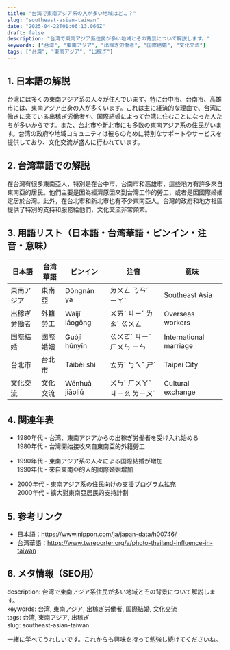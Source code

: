 ```yaml
---
title: "台湾で東南アジア系の人が多い地域はどこ？"
slug: "southeast-asian-taiwan"
date: "2025-04-22T01:06:13.066Z"
draft: false
description: "台湾で東南アジア系住民が多い地域とその背景について解説します。"
keywords: ["台湾", "東南アジア", "出稼ぎ労働者", "国際結婚", "文化交流"]
tags: ["台湾", "東南アジア", "出稼ぎ"]
---
```


## 1. 日本語の解説  
台湾には多くの東南アジア系の人々が住んでいます。特に台中市、台南市、高雄市には、東南アジア出身の人が多くいます。これは主に経済的な理由で、台湾に働きに来ている出稼ぎ労働者や、国際結婚によって台湾に住むことになった人たちが多いからです。また、台北市や新北市にも多数の東南アジア系の住民がいます。台湾の政府や地域コミュニティは彼らのために特別なサポートやサービスを提供しており、文化交流が盛んに行われています。

## 2. 台湾華語での解説  
在台灣有很多東南亞人，特別是在台中市、台南市和高雄市，這些地方有許多來自東南亞的居民。他們主要是因為經濟原因來到台灣工作的勞工，或者是因國際婚姻定居於台灣。此外，在台北市和新北市也有不少東南亞人。台灣的政府和地方社區提供了特別的支持和服務給他們，文化交流非常頻繁。

## 3. 用語リスト（日本語・台湾華語・ピンイン・注音・意味）  
| 日本語      | 台湾華語           | ピンイン      | 注音         | 意味                   |
|-------------|------------------|-------------|------------|----------------------|
| 東南アジア   | 東南亞            | Dōngnán yà  | ㄉㄨㄥ ㄋㄢˊ ㄧㄚˋ | Southeast Asia       |
| 出稼ぎ労働者 | 外籍勞工          | Wàijí láogōng | ㄨㄞˋ ㄐㄧˊ ㄌㄠˊ ㄍㄨㄥ | Overseas workers      |
| 国際結婚     | 國際婚姻          | Guójì hūnyīn | ㄍㄨㄛˊ ㄐㄧˋ ㄏㄨㄣ ㄧㄣ | International marriage |
| 台北市       | 台北市            | Táiběi shì   | ㄊㄞˊ ㄅㄟˇ ㄕˋ | Taipei City          |
| 文化交流     | 文化交流          | Wénhuà jiāoliú | ㄨㄣˊ ㄏㄨㄚˋ ㄐㄧㄠ ㄌㄧㄡˊ | Cultural exchange    |

## 4. 関連年表  
- 1980年代 - 台湾、東南アジアからの出稼ぎ労働者を受け入れ始める  
  1980年代 - 台灣開始接收來自東南亞的外籍勞工  

- 1990年代 - 東南アジア系の人々による国際結婚が増加  
  1990年代 - 來自東南亞的人的國際婚姻增加  

- 2000年代 - 東南アジア系の住民向けの支援プログラム拡充  
  2000年代 - 擴大對東南亞居民的支持計劃  

## 5. 参考リンク  
- 日本語：https://www.nippon.com/ja/japan-data/h00746/  
- 台湾華語：https://www.twreporter.org/a/photo-thailand-influence-in-taiwan

## 6. メタ情報（SEO用）  
description: 台湾で東南アジア系住民が多い地域とその背景について解説します。  
keywords: 台湾, 東南アジア, 出稼ぎ労働者, 国際結婚, 文化交流  
tags: 台湾, 東南アジア, 出稼ぎ  
slug: southeast-asian-taiwan

一緒に学べてうれしいです。これからも興味を持って勉強し続けてくださいね。